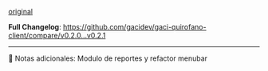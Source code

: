 [original](https://github.com/gacidev/gaci-quirofano-client/releases/tag/v0.2.1)

**Full Changelog**: https://github.com/gacidev/gaci-quirofano-client/compare/v0.2.0...v0.2.1

---

📝 Notas adicionales:
Modulo de reportes y refactor menubar